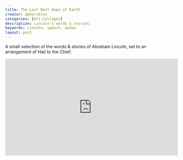 ```yaml
---
title: The Last Best Hope of Earth
creator: Aphorikles
categories: [Art-Collages]
description: Lincoln's words & stories.
keywords: Lincoln, speech, audio
layout: post
---
```


A small selection of the words & stories of Abraham Lincoln, set to an arrangement of Hail to the Chief.

<iframe width="560" height="315" src="https://www.youtube.com/watch?v=Pd2UhBFHXT8&t=12s" frameborder="0" allow="accelerometer; autoplay; clipboard-write; encrypted-media; gyroscope; picture-in-picture" allowfullscreen> </iframe>

